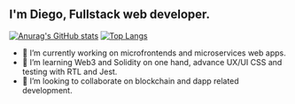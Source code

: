 ## I'm Diego, Fullstack web developer.


[![Anurag's GitHub stats](https://github-readme-stats.vercel.app/api?username=DiegoNG90)](https://github.com/anuraghazra/github-readme-stats)
[![Top Langs](https://github-readme-stats.vercel.app/api/top-langs/?username=DiegoNG90)](https://github.com/anuraghazra/github-readme-stats)


- 🔭 I’m currently working on microfrontends and microservices web apps.
- 🌱 I’m learning Web3 and Solidity on one hand, advance UX/UI CSS and testing with RTL and Jest.
- 👯 I’m looking to collaborate on blockchain and dapp related development.

<!--
- 🤔 I’m looking for help with infura a
- 💬 Ask me about ...
- 📫 How to reach me: ...
- 😄 Pronouns: ...
- ⚡ Fun fact: ...
-->
